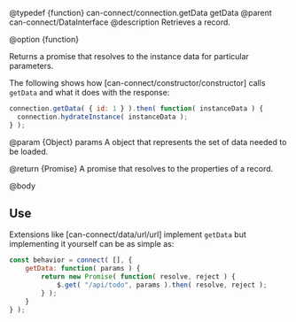 @typedef {function} can-connect/connection.getData getData
@parent can-connect/DataInterface
@description Retrieves a record.

@option {function}

  Returns a promise that resolves to the instance data for particular parameters.

  The following shows how [can-connect/constructor/constructor] calls `getData`
  and what it does with the response:

  ```js
connection.getData( { id: 1 } ).then( function( instanceData ) {
	connection.hydrateInstance( instanceData );
} );
```

  @param {Object} params A object that represents the set of data needed to be loaded.

  @return {Promise<Object>} A promise that resolves to the properties of a record.

@body

## Use

Extensions like [can-connect/data/url/url] implement `getData`  but implementing it yourself can be as simple as:

```js
const behavior = connect( [], {
	getData: function( params ) {
		return new Promise( function( resolve, reject ) {
			$.get( "/api/todo", params ).then( resolve, reject );
		} );
	}
} );
```
